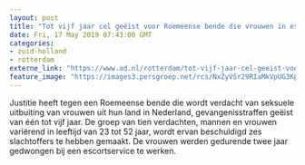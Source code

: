 ```yaml
---
layout: post
title: "Tot vijf jaar cel geëist voor Roemeense bende die vrouwen in escort dwong"
date: Fri, 17 May 2019 07:43:00 GMT
categories: 
- zuid-holland 
- rotterdam 
externe_link: "https://www.ad.nl/rotterdam/tot-vijf-jaar-cel-geeist-voor-roemeense-bende-die-vrouwen-in-escort-dwong~ae605460/"
feature_image: "https://images3.persgroep.net/rcs/NxZyVSr29RIaMkVpUG3KpTPHP10/diocontent/148586671/_fitwidth/400/?appId=21791a8992982cd8da851550a453bd7f&quality=0.7"
---
```


Justitie heeft tegen een Roemeense bende die wordt verdacht van seksuele uitbuiting van vrouwen uit hun land in Nederland, gevangenisstraffen geëist van één tot vijf jaar. De groep van tien verdachten, mannen en vrouwen variërend in leeftijd van 23 tot 52 jaar, wordt ervan beschuldigd zes slachtoffers te hebben gemaakt. De vrouwen werden gedurende twee jaar gedwongen bij een escortservice te werken.
